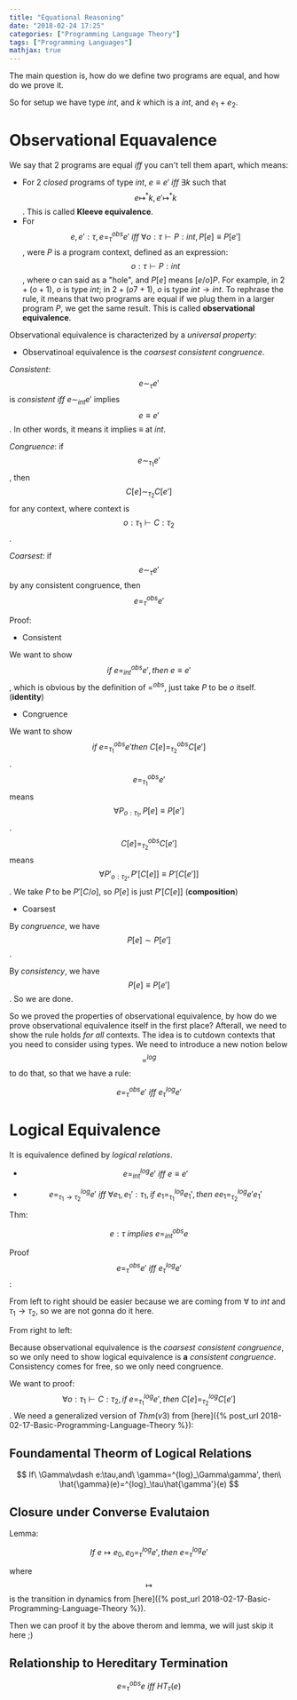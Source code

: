 ```yaml
---
title: "Equational Reasoning"
date: "2018-02-24 17:25"
categories: ["Programming Language Theory"]
tags: ["Programming Languages"]
mathjax: true
---
```




The main question is, how do we define two programs are equal, and how do we prove it.

So for setup we have type $int$, and $k$ which is a $int$, and $e_1+e_2$.

<!--more-->

# Observational Equavalence

We say that 2 programs are equal $iff$ you can't tell them apart, which means:

- For 2 _closed_ programs of type $int$, $e\equiv e'\ iff\ \exists k$ such that $$e\mapsto^*k,e'\mapsto^*k$$.
This is called __Kleeve equivalence__.
- For $$e,e':\tau,e=^{obs}_\tau e'\ iff\ \forall o:\tau\vdash P:int,P[e]\equiv P[e']$$,
were $P$ is a program context, defined as an expression: $$o:\tau\vdash P:int$$, where
$o$ can said as a "hole", and $P[e]$ means $[e/o]P$. For example, in $2+(o+1)$, $o$ is type $int$;
in $2+(o7+1)$, $o$ is type $int\rightarrow int$. To rephrase the rule, it means that
two programs are equal if we plug them in a larger program $P$, we get the same result.
This is called __observational equivalence__.

Observational equivalence is characterized by a _universal property_:

- Observatinoal equivalence is the _coarsest consistent congruence_.

_Consistent_: $$e\sim_\tau e'$$ is _consistent_ $iff\ e\sim_{int}e'$ implies $$e\equiv e'$$.
In other words, it means it implies $\equiv$ at $int$.

_Congruence_: if $$e\sim_{\tau_1} e'$$, then $$C[e]\sim_{\tau_2}C[e']$$ for any
context, where context is $$o:\tau_1\vdash C:\tau_2$$.

_Coarsest_: if $$e\sim_\tau e'$$ by any consistent congruence, then $$e=^{obs}_\tau e'$$

Proof:

- Consistent

We want to show $$if\ e=^{obs}_{int}e',then\ e\equiv e'$$, which is obvious by the definition
of $=^{obs}$, just take $P$ to be $o$ itself. (__identity__)

- Congruence

We want to show $$if\ e=^{obs}_{\tau_1} e'then\ C[e]=^{obs}_{\tau_2}C[e']$$.
$$e=^{obs}_{\tau_1} e'$$ means $$\forall P_{o:\tau_1},P[e]\equiv P[e']$$.
$$C[e]=^{obs}_{\tau_2}C[e']$$ means $$\forall P'_{o:\tau_2},P'[C[e]]\equiv P'[C[e']]$$.
We take $P$ to be $P'[C/o]$, so $P[e]$ is just $P'[C[e]]$ (__composition__)

- Coarsest

By _congruence_, we have $$P[e]\sim P[e']$$.

By _consistency_, we have $$P[e]\equiv P[e']$$. So we are done.

So we proved the properties of observational equivalence, by how do we prove
observational equivalence itself in the first place? Afterall, we need to
show the rule holds _for all_ contexts. The idea is to cutdown contexts that
you need to consider using types. We need to introduce a new notion below $$=^{log}$$
to do that, so that we have a rule:

$$
e=^{obs}_\tau e'\ iff\ e^{log}_\tau e'
$$

# Logical Equivalence

It is equivalence defined by _logical relations_.

- $$e=^{log}_{int}e'\ iff\ e\equiv e'$$

- $$e=^{log}_{\tau_1\rightarrow \tau_2}e'\ iff\ \forall e_1,e_1':\tau_1,
if\ e_1=^{log}_{\tau_1}e_1',then\ ee_1=^{log}_{\tau_2}e'e_1'$$

Thm:

$$
e:\tau\ implies\ e=^{obs}_{int}e
$$

Proof $$ e=^{obs}_\tau e'\ iff\ e^{log}_\tau e' $$:

From left to right should be easier because we are coming from $\forall$ to $int$
and $\tau_1\rightarrow \tau_2$, so we are not gonna do it here.

From right to left:

Because observational equivalence is the _coarsest consistent congruence_, so we
only need to show logical equivalence is __a__ _consistent congruence_. Consistency
comes for free, so we only need congruence.

We want to proof: $$\forall o:\tau_1\vdash C:\tau_2,if\ e=^{log}_{\tau_1}e',then\ 
C[e]=^{log}_{\tau_2}C[e']$$. We need a generalized version of $Thm(v3)$ from
[here]({% post_url 2018-02-17-Basic-Programming-Language-Theory %}):

## Foundamental Theorm of Logical Relations

$$
If\ \Gamma\vdash e:\tau,and\ \gamma=^{log}_\Gamma\gamma',
then\ \hat{\gamma}(e)=^{log}_\tau\hat{\gamma'}(e)
$$

## Closure under Converse Evalutaion

Lemma:

$$
If\ e\mapsto e_0,e_0=^{log}_\tau e',
then\ e=^{log}_\tau e'
$$

where $$\mapsto$$ is the transition in dynamics from
[here]({% post_url 2018-02-17-Basic-Programming-Language-Theory %}).

Then we can proof it by the above therom and lemma, we will just skip it here ;)

## Relationship to Hereditary Termination

$$
e=^{obs}_\tau e\ iff\ HT_\tau(e)
$$
